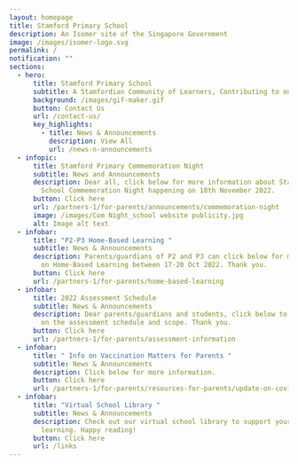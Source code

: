 ```yaml
---
layout: homepage
title: Stamford Primary School
description: An Isomer site of the Singapore Government
image: /images/isomer-logo.svg
permalink: /
notification: ""
sections:
  - hero:
      title: Stamford Primary School
      subtitle: A Stamfordian Community of Learners, Contributing to our Future
      background: /images/gif-maker.gif
      button: Contact Us
      url: /contact-us/
      key_highlights:
        - title: News & Announcements
          description: View All
          url: /news-n-announcements
  - infopic:
      title: Stamford Primary Commemoration Night
      subtitle: News and Announcements
      description: Dear all, click below for more information about Stamford Primary
        School Commemoration Night happening on 18th November 2022.
      button: Click here
      url: /partners-1/for-parents/announcements/commemoration-night
      image: /images/Com Night_school website publicity.jpg
      alt: Image alt text
  - infobar:
      title: "P2-P3 Home-Based Learning "
      subtitle: News & Announcements
      description: Parents/guardians of P2 and P3 can click below for more information
        on Home-Based Learning between 17-20 Oct 2022. Thank you.
      button: Click here
      url: /partners-1/for-parents/home-based-learning
  - infobar:
      title: 2022 Assessment Schedule
      subtitle: News & Announcements
      description: Dear parents/guardians and students, click below to find out more
        on the assessment schedule and scope. Thank you.
      button: Click here
      url: /partners-1/for-parents/assessment-information
  - infobar:
      title: " Info on Vaccination Matters for Parents "
      subtitle: News & Announcements
      description: Click below for more information.
      button: Click here
      url: /partners-1/for-parents/resources-for-parents/update-on-covid-matters
  - infobar:
      title: "Virtual School Library "
      subtitle: News & Announcements
      description: Check out our virtual school library to support your child/ward
        learning. Happy reading!
      button: Click here
      url: /links
---
```

